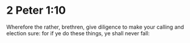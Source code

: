 # 2 Peter 1:10

Wherefore the rather, brethren, give diligence to make your calling and election sure: for if ye do these things, ye shall never fall: